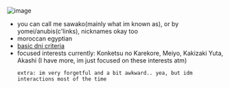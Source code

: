 ![image](https://github.com/user-attachments/assets/ddcb1313-d0a3-4c20-9c94-c7989a04c8de)


- you can call me sawako(mainly what im known as), or by yomei/anubis(c'links), nicknames okay too 
- moroccan egyptian
- [basic dni criteria](https://basic-dni.crd.co/)
- focused interests currently: Konketsu no Karekore, Meiyo, Kakizaki Yuta, Akashi (I have more, im just focused on these interests atm)
  ~~~
  extra: im very forgetful and a bit awkward.. yea, but idm interactions most of the time
  ~~~
